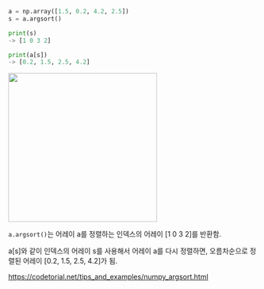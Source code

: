 


```python
a = np.array([1.5, 0.2, 4.2, 2.5])
s = a.argsort()

print(s)  
-> [1 0 3 2]

print(a[s])
-> [0.2, 1.5, 2.5, 4.2]
```

<img src="https://github.com/sandartchip/TIL/assets/15938354/d07933d3-a729-4e2e-bd0f-9e0ab232b28a" width="300px" />


```a.argsort()```는 어레이 a를 정렬하는 인덱스의 어레이 [1 0 3 2]를 반환함.

a[s]와 같이 인덱스의 어레이 s를 사용해서 어레이 a를 다시 정렬하면, 오름차순으로 정렬된 어레이 [0.2, 1.5, 2.5, 4.2]가 됨. 


https://codetorial.net/tips_and_examples/numpy_argsort.html
